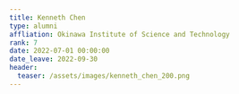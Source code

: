```yaml
---
title: Kenneth Chen
type: alumni
affliation: Okinawa Institute of Science and Technology
rank: 7
date: 2022-07-01 00:00:00
date_leave: 2022-09-30
header:
  teaser: /assets/images/kenneth_chen_200.png
---
```

